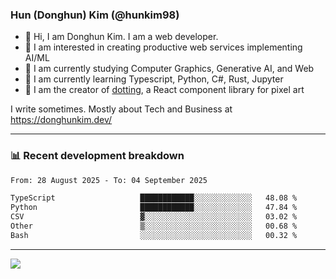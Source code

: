 ### Hun (Donghun) Kim (@hunkim98)

- 👋 Hi, I am Donghun Kim. I am a web developer. 
- 🤔 I am interested in creating productive web services implementing AI/ML
- 🔭 I am currently studying Computer Graphics, Generative AI, and Web 
- 🌱 I am currently learning Typescript, Python, C#, Rust, Jupyter
- 🎨 I am the creator of [dotting](https://github.com/hunkim98/dotting), a React component library for pixel art

I write sometimes. Mostly about Tech and Business at https://donghunkim.dev/

---
### 📊 Recent development breakdown
<!--START_SECTION:waka-->

```txt
From: 28 August 2025 - To: 04 September 2025

TypeScript                   ████████████░░░░░░░░░░░░░   48.08 %
Python                       ████████████░░░░░░░░░░░░░   47.84 %
CSV                          ▓░░░░░░░░░░░░░░░░░░░░░░░░   03.02 %
Other                        ▒░░░░░░░░░░░░░░░░░░░░░░░░   00.68 %
Bash                         ░░░░░░░░░░░░░░░░░░░░░░░░░   00.32 %
```

<!--END_SECTION:waka-->
---

<!-- <div align='center'> -->
  <img align="center" src="https://github-readme-stats.vercel.app/api?username=hunkim98&theme=dark&show_icons=true"/>
<!-- </div> -->
<!--
**hunkim98/hunkim98** is a ✨ _special_ ✨ repository because its `README.md` (this file) appears on your GitHub profile.

Here are some ideas to get you started:

- 🔭 I’m currently working on ...
- 🌱 I’m currently learning ...
- 👯 I’m looking to collaborate on ...
- 🤔 I’m looking for help with ...
- 💬 Ask me about ...
- 📫 How to reach me: ...
- 😄 Pronouns: ...
- ⚡ Fun fact: ...
-->
